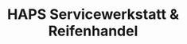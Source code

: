 ---
title: "HAPS Servicewerkstatt & Reifenhandel"
url: /sassnitz/haps-servicewerkstatt-und-reifenhandel/
shop: Autowerkstatt
---